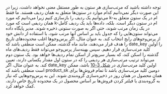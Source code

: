 توجه داشته باشید که مرتب‌سازی هر ستون به طور مستقل معنی نخواهد داشت، زیرا در این صورت دیگر
نمی‌دانیم کدام موارد در ستون‌ها متعلق به همان ردیف هستند. ما فقط می‌توانیم یک ردیف را بازسازی کنیم زیرا
می‌دانیم که مورد k-ام در یک ستون متعلق به همان ردیفی است که مورد k-ام در ستون
دیگر است. بلکه، داده‌ها باید یک ردیف کامل در یک زمان مرتب شوند، حتی اگر به صورت ستونی ذخیره شوند.
مدیر پایگاه داده می‌تواند ستون‌هایی را که جدول باید بر اساس آنها مرتب شود، با استفاده از
دانش خود از پرس‌وجوهای رایج انتخاب کند. به عنوان مثال، اگر پرس‌وجوها اغلب محدوده‌های تاریخ را هدف قرار می‌دهند، مانند
ماه گذشته، ممکن است منطقی باشد که date_key را اولین کلید مرتب‌سازی قرار دهیم. سپس بهینه‌ساز پرس‌وجو می‌تواند
فقط ردیف‌های ماه گذشته را اسکن کند، که بسیار سریع‌تر از اسکن تمام ردیف‌ها خواهد بود. یک ستون دوم می‌تواند ترتیب مرتب‌سازی هر ردیفی را که در ستون اول مقدار یکسانی دارند،
تعیین کند. به عنوان مثال، اگر date_key اولین کلید مرتب‌سازی در [شکل 3-10](#fig_column_store) باشد، ممکن است
منطقی باشد که product_sk دومین کلید مرتب‌سازی باشد تا تمام فروش‌ها برای همان محصول در همان
روز در ذخیره‌سازی گروه‌بندی شوند. این به پرس‌وجوهایی که نیاز به گروه‌بندی یا فیلتر کردن فروش‌ها بر اساس
محصول در یک محدوده تاریخ خاص دارند، کمک خواهد کرد.
